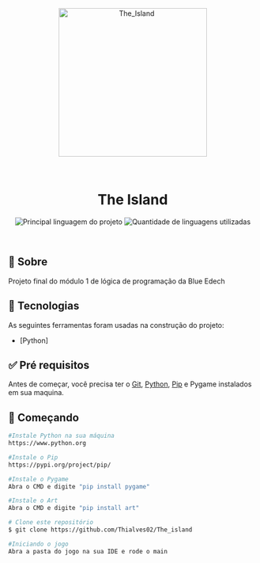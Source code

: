 <div align="center" id="top"> 
  <img align="center" width="300px" src="https://gartic.com.br/imgs/mural/_v/_vorreipace_/ilha.png" alt="The_Island" />

&#xa0;
</div>

<h1 align="center">The Island</h1>

<p align="center">
  <img alt="Principal linguagem do projeto" src="https://img.shields.io/github/languages/top/Thialves02/The_island?color=56BEB8">

  <img alt="Quantidade de linguagens utilizadas" src="https://img.shields.io/github/languages/count/Thialves02/The_island?color=56BEB8">
</p>

<br>

## :dart: Sobre ##

Projeto final do módulo 1 de lógica de programação da Blue Edech

## :rocket: Tecnologias ##

As seguintes ferramentas foram usadas na construção do projeto:

- [Python]

## :white_check_mark: Pré requisitos ##

Antes de começar, você precisa ter o [Git](https://git-scm.com), [Python](https://www.python.org), [Pip](https://pypi.org/project/pip/) e Pygame instalados em sua maquina.

## :checkered_flag: Começando ##

```bash
#Instale Python na sua máquina
https://www.python.org

#Instale o Pip 
https://pypi.org/project/pip/

#Instale o Pygame
Abra o CMD e digite "pip install pygame"

#Instale o Art
Abra o CMD e digite "pip install art"

# Clone este repositório
$ git clone https://github.com/Thialves02/The_island

#Iniciando o jogo
Abra a pasta do jogo na sua IDE e rode o main
```


